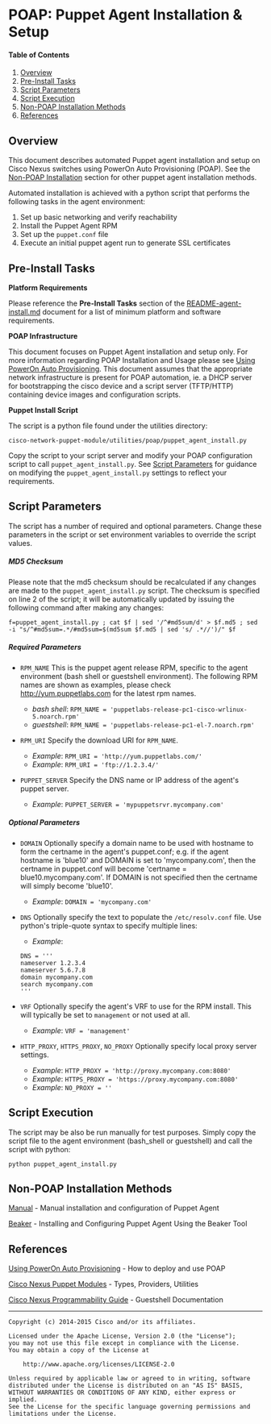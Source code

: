 # POAP: Puppet Agent Installation & Setup
#### Table of Contents

1. [Overview](#overview)
1. [Pre-Install Tasks](#pre-install)
1. [Script Parameters](#parms)
1. [Script Execution](#execute)
1. [Non-POAP Installation Methods](#nonpoap)
1. [References](#references)

## <a name="overview">Overview</a>

This document describes automated Puppet agent installation and setup on Cisco Nexus switches using PowerOn Auto Provisioning (POAP). See the [Non-POAP Installation](#nonpoap) section for other puppet agent installation methods.

Automated installation is achieved with a python script that performs the following tasks in the agent environment:

1. Set up basic networking and verify reachability
1. Install the Puppet Agent RPM
1. Set up the `puppet.conf` file
1. Execute an initial puppet agent run to generate SSL certificates

## <a name="pre-install">Pre-Install Tasks</a>

**Platform Requirements**

Please reference the **Pre-Install Tasks** section of the [README-agent-install.md][agent doc] document for a list of minimum platform and software requirements.

**POAP Infrastructure**

This document focuses on Puppet Agent installation and setup only. For more information regarding POAP Installation and Usage please see [Using PowerOn Auto Provisioning][poap doc]. This document assumes that the appropriate network infrastructure is present for POAP automation, ie. a DHCP server for bootstrapping the cisco device and a script server (TFTP/HTTP) containing device images and configuration scripts.

**Puppet Install Script**

The script is a python file found under the utilities directory:

```
cisco-network-puppet-module/utilities/poap/puppet_agent_install.py
```

Copy the script to your script server and modify your POAP configuration script to call `puppet_agent_install.py`. See [Script Parameters](#script) for guidance on modifying the `puppet_agent_install.py` settings to reflect your requirements.

## <a name="parms">Script Parameters</a>

The script has a number of required and optional parameters. Change these parameters in the script or set environment variables to override the script values.

##### MD5 Checksum

Please note that the md5 checksum should be recalculated if any changes are made to the `puppet_agent_install.py` script. The checksum is specified on line 2 of the script; it will be automatically updated by issuing the following command after making any changes:

```
f=puppet_agent_install.py ; cat $f | sed '/^#md5sum/d' > $f.md5 ; sed -i "s/^#md5sum=.*/#md5sum=$(md5sum $f.md5 | sed 's/ .*//')/" $f
```

##### Required Parameters

* `RPM_NAME` This is the puppet agent release RPM, specific to the agent environment (bash shell or guestshell environment). The following RPM names are shown as examples, please check http://yum.puppetlabs.com for the latest rpm names.
  * *bash shell*: `RPM_NAME = 'puppetlabs-release-pc1-cisco-wrlinux-5.noarch.rpm'`
  * *guestshell*: `RPM_NAME = 'puppetlabs-release-pc1-el-7.noarch.rpm'`

* `RPM_URI` Specify the download URI for `RPM_NAME`.
  * *Example*: `RPM_URI = 'http://yum.puppetlabs.com/'`
  * *Example*: `RPM_URI = 'ftp://1.2.3.4/'`

* `PUPPET_SERVER` Specify the DNS name or IP address of the agent's puppet server.
  * *Example*: `PUPPET_SERVER = 'mypuppetsrvr.mycompany.com'`

##### Optional Parameters

* `DOMAIN` Optionally specify a domain name to be used with hostname to form the certname in the agent's puppet.conf; e.g. if the agent hostname is 'blue10' and DOMAIN is set to 'mycompany.com', then the certname in puppet.conf will become 'certname = blue10.mycompany.com'. If DOMAIN is not specified then the certname will simply become 'blue10'.
  * *Example*: `DOMAIN = 'mycompany.com'`

* `DNS` Optionally specify the text to populate the `/etc/resolv.conf` file. Use python's triple-quote syntax to specify multiple lines:
  * *Example*:

  ```
  DNS = '''
  nameserver 1.2.3.4
  nameserver 5.6.7.8
  domain mycompany.com
  search mycompany.com
  '''
  ```

* `VRF` Optionally specify the agent's VRF to use for the RPM install. This will typically be set to `management` or not used at all.
  * *Example*: `VRF = 'management'`

* `HTTP_PROXY`, `HTTPS_PROXY`, `NO_PROXY` Optionally specify local proxy server settings.
  * *Example*: `HTTP_PROXY = 'http://proxy.mycompany.com:8080'`
  * *Example*: `HTTPS_PROXY = 'https://proxy.mycompany.com:8080'`
  * *Example*: `NO_PROXY = ''`


## <a name="execute">Script Execution</a>

The script may be also be run manually for test purposes. Simply copy the script file to the agent environment (bash_shell or guestshell) and call the script with python:

```
python puppet_agent_install.py
```

## <a name="nonpoap">Non-POAP Installation Methods</a>

[Manual][agent doc] - Manual installation and configuration of Puppet Agent

[Beaker](../../docs/README-beaker-agent-install.md) - Installing and Configuring Puppet Agent Using the Beaker Tool

## <a name="references">References</a>

[Using PowerOn Auto Provisioning][poap doc] - How to deploy and use POAP

[Cisco Nexus Puppet Modules](../../README.md) - Types, Providers, Utilities

[Cisco Nexus Programmability Guide](http://www.cisco.com/c/en/us/td/docs/switches/datacenter/nexus9000/sw/6-x/programmability/guide/b_Cisco_Nexus_9000_Series_NX-OS_Programmability_Guide/b_Cisco_Nexus_9000_Series_NX-OS_Programmability_Guide_chapter_01010.html) - Guestshell Documentation


[agent doc]: ../../docs/README-agent-install.md
[poap doc]: http://www.cisco.com/c/en/us/td/docs/switches/datacenter/nexus3000/sw/fundamentals/503_U3_1/b_Nexus_3000_Fundamentals_Guide_Release_503_U3_1/using_power_on_auto_provisioning.pdf
----
~~~
Copyright (c) 2014-2015 Cisco and/or its affiliates.

Licensed under the Apache License, Version 2.0 (the "License");
you may not use this file except in compliance with the License.
You may obtain a copy of the License at

    http://www.apache.org/licenses/LICENSE-2.0

Unless required by applicable law or agreed to in writing, software
distributed under the License is distributed on an "AS IS" BASIS,
WITHOUT WARRANTIES OR CONDITIONS OF ANY KIND, either express or implied.
See the License for the specific language governing permissions and
limitations under the License.
~~~
